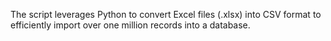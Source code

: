 The script leverages Python to convert Excel files (.xlsx) into CSV format to efficiently import over one million records into a database.
